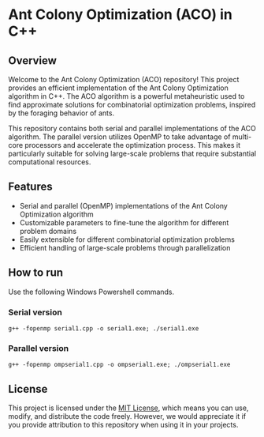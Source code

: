 # Ant Colony Optimization (ACO) in C++

## Overview
Welcome to the Ant Colony Optimization (ACO) repository! This project provides an efficient implementation of the Ant Colony Optimization algorithm in C++. The ACO algorithm is a powerful metaheuristic used to find approximate solutions for combinatorial optimization problems, inspired by the foraging behavior of ants.

This repository contains both serial and parallel implementations of the ACO algorithm. The parallel version utilizes OpenMP to take advantage of multi-core processors and accelerate the optimization process. This makes it particularly suitable for solving large-scale problems that require substantial computational resources.

## Features
- Serial and parallel (OpenMP) implementations of the Ant Colony Optimization algorithm
- Customizable parameters to fine-tune the algorithm for different problem domains
- Easily extensible for different combinatorial optimization problems
- Efficient handling of large-scale problems through parallelization

## How to run
Use the following Windows Powershell commands.
### Serial version
```console
g++ -fopenmp serial1.cpp -o serial1.exe; ./serial1.exe
```
### Parallel version
```console
g++ -fopenmp ompserial1.cpp -o ompserial1.exe; ./ompserial1.exe
```

## License

This project is licensed under the [MIT License](LICENSE), which means you can use, modify, and distribute the code freely. However, we would appreciate it if you provide attribution to this repository when using it in your projects.
